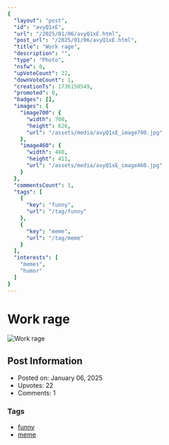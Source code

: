 ```yaml
---
{
  "layout": "post",
  "id": "avyQ1xE",
  "url": "/2025/01/06/avyQ1xE.html",
  "post_url": "/2025/01/06/avyQ1xE.html",
  "title": "Work rage",
  "description": "",
  "type": "Photo",
  "nsfw": 0,
  "upVoteCount": 22,
  "downVoteCount": 1,
  "creationTs": 1736150549,
  "promoted": 0,
  "badges": [],
  "images": {
    "image700": {
      "width": 700,
      "height": 626,
      "url": "/assets/media/avyQ1xE_image700.jpg"
    },
    "image460": {
      "width": 460,
      "height": 411,
      "url": "/assets/media/avyQ1xE_image460.jpg"
    }
  },
  "commentsCount": 1,
  "tags": [
    {
      "key": "funny",
      "url": "/tag/funny"
    },
    {
      "key": "meme",
      "url": "/tag/meme"
    }
  ],
  "interests": [
    "memes",
    "humor"
  ]
}
---
```


# Work rage

![Work rage](/assets/media/avyQ1xE_image700.jpg)

## Post Information

- Posted on: January 06, 2025
- Upvotes: 22
- Comments: 1

### Tags

- [funny](/tag/funny)
- [meme](/tag/meme)
